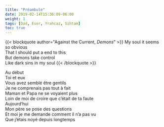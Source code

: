 ```yaml
---
title: "Préambule"
date: 2019-02-14T15:36:09-06:00
weight: 1
tags: [Dad, Esor, Yrahcaz, Sihtam]
toc: true
---
```


{{< blockquote author="Against the Current, *Demons*" >}}
My soul it seems so obvious  
That I should put a end to this  
But demons take control  
Like  dark sins in my soul
{{< /blockquote >}}

Au début  
Toi et eux  
Vous avez semblé être gentils  
Je ne comprenais pas tout à fait  
Maman et Papa ne se voyaient plus  
Loin de moi de croire que c’était de ta faute  
Aujourd’hui  
Mon père se pose des questions  
Et moi je me demande comment il n’a pas vu  
Que j’étais noyé depuis longtemps
